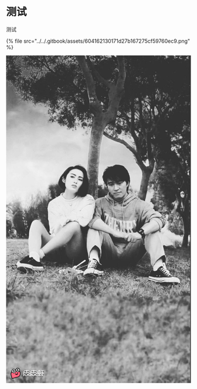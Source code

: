 # 测试

测试

{% file src="../../.gitbook/assets/604162130171d27b167275cf59760ec9.png" %}

![](../../.gitbook/assets/604162130171d27b167275cf59760ec9.png)

